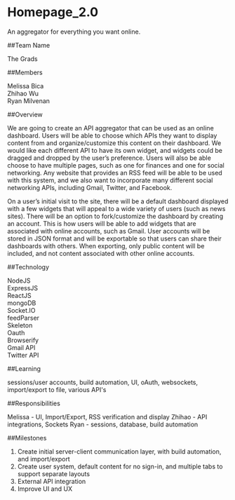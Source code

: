 # Homepage_2.0
An aggregator for everything you want online.

##Team Name 

The Grads

##Members

Melissa Bica <br />
Zhihao Wu  <br />
Ryan Milvenan <br />

##Overview

We are going to create an API aggregator that can be used as an online dashboard. Users will be able to choose which APIs they want to display content from and organize/customize this content on their dashboard. We would like each different API to have its own widget, and widgets could be dragged and dropped by the user’s preference. Users will also be able choose to have multiple pages, such as one for finances and one for social networking. Any website that provides an RSS feed will be able to be used with this system, and we also want to incorporate many different social networking APIs, including Gmail, Twitter, and Facebook.

On a user’s initial visit to the site, there will be a default dashboard displayed with a few widgets that will appeal to a wide variety of users (such as news sites). There will be an option to fork/customize the dashboard by creating an account. This is how users will be able to add widgets that are associated with online accounts, such as Gmail. User accounts will be stored in JSON format and will be exportable so that users can share their dashboards with others. When exporting, only public content will be included, and not content associated with other online accounts.

##Technology

NodeJS  <br />
ExpressJS  <br />
ReactJS  <br />
mongoDB <br />
Socket.IO <br />
feedParser <br />
Skeleton <br />
Oauth <br />
Browserify <br />
Gmail API <br />
Twitter API <br />

##Learning 

sessions/user accounts, build automation, UI, oAuth, websockets, import/export to file, various API's

##Responsibilities

Melissa - UI, Import/Export, RSS verification and display
Zhihao - API integrations, Sockets
Ryan - sessions, database, build automation 

##Milestones

1. Create initial server-client communication layer, with build automation, and import/export 
2. Create user system, default content for no sign-in, and multiple tabs to support separate layouts
3. External API integration
4. Improve UI and UX
